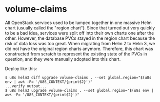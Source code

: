 # volume-claims

All OpenStack services used to be lumped together in one massive Helm chart
(usually called the "region chart"). Since that turned out very quickly to be a
bad idea, services were split off into their own charts one after the other.
However, the database PVCs stayed in the region chart because the risk of data
loss was too great. When migrating from Helm 2 to Helm 3, we did not have the
original region charts anymore. Therefore, this chart was constructed from
scratch to represent the existing state of the PVCs in question, and they were
manually adopted into this chart.

Deploy like this:

```shellSession
$ u8s helm3 diff upgrade volume-claims . --set global.region="$(u8s env | awk -F= '/U8S_CONTEXT/{print$2}')"
...verify output...
$ u8s helm3 upgrade volume-claims . --set global.region="$(u8s env | awk -F= '/U8S_CONTEXT/{print$2}')"
```
